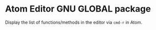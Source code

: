 # Atom Editor GNU GLOBAL package

Display the list of functions/methods in the editor via `cmd-r` in Atom.
